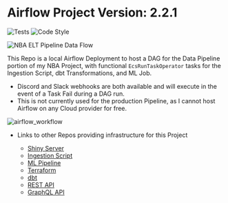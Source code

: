 # Airflow Project Version: 2.2.1
![Tests](https://github.com/jyablonski/nba_elt_airflow/actions/workflows/tests.yml/badge.svg) ![Code Style](https://img.shields.io/badge/code%20style-black-000000.svg)

![NBA ELT Pipeline Data Flow](https://github.com/jyablonski/nba_elt_airflow/assets/16946556/aee52f5d-b985-46e6-bf09-d1cfab0ee0c2)

This Repo is a local Airflow Deployment to host a DAG for the Data Pipeline portion of my NBA Project, with functional `EcsRunTaskOperator` tasks for the Ingestion Script, dbt Transformations, and ML Job. 

* Discord and Slack webhooks are both available and will execute in the event of a Task Fail during a DAG run.
* This is not currently used for the production Pipeline, as I cannot host Airflow on any Cloud provider for free.  

![airflow_workflow](https://user-images.githubusercontent.com/16946556/176963452-8621f4c1-cf8e-4124-a1f2-ab7d28b99069.jpg)

* Links to other Repos providing infrastructure for this Project

    * [Shiny Server](https://github.com/jyablonski/NBA-Dashboard)
	* [Ingestion Script](https://github.com/jyablonski/python_docker)
	* [ML Pipeline](https://github.com/jyablonski/nba_elt_mlflow)
	* [Terraform](https://github.com/jyablonski/aws_terraform/)
	* [dbt](https://github.com/jyablonski/nba_elt_dbt)
	* [REST API](https://github.com/jyablonski/nba_elt_rest_api)
	* [GraphQL API](https://github.com/jyablonski/graphql_praq)
  